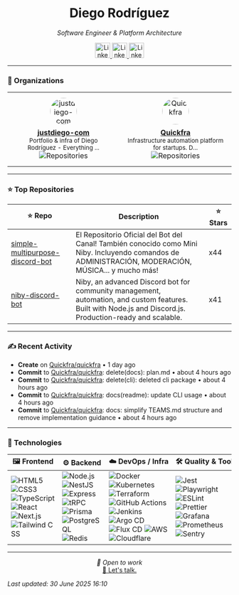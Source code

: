 
<div align="center" style="margin-top: 16px;">
<h1 align="center"><strong>Diego Rodríguez</strong></h1>
<i>Software Engineer & Platform Architecture</i>
<p></p>
  <a href="https://linkedin.com/in/bydiego" target="_blank">
    <img src="https://img.icons8.com/?size=100&id=8808&format=png&color=000000" alt="LinkedIn" height="34">
</a>

<a href="https://youtube.com/@codingwithdew3066" target="_blank">
      <img src="https://img.icons8.com/?size=100&id=55200&format=png&color=000000" alt="LinkedIn" height="34">
</a>

<a href="https://justdiego.com" target="_blank">
    <img src="https://img.icons8.com/?size=100&id=bAmuw2Fk26u0&format=png&color=000000" alt="LinkedIn" height="34">
</a>

</div>

---

### 🏢 Organizations

<table align="center">
  <tr>
    <td><div align="center" style="margin: 10px;">
  <a href="https://github.com/justdiego-com" target="_blank">
    <img src="https://avatars.githubusercontent.com/u/217927933?v=4" width="60" height="60" alt="justdiego-com" style="border-radius: 50%; margin-bottom: 8px;" />
  </a>
  <br>
  <strong><a href="https://github.com/justdiego-com" target="_blank">justdiego-com</a></strong>
  <br>
  <small>Portfolio & infra of Diego Rodríguez - Everything ...</small>
  <br>
  <img src="https://img.shields.io/badge/repos-1-blue?style=flat-square" alt="Repositories" />
</div></td><td><div align="center" style="margin: 10px;">
  <a href="https://github.com/Quickfra" target="_blank">
    <img src="https://avatars.githubusercontent.com/u/218400303?v=4" width="60" height="60" alt="Quickfra" style="border-radius: 50%; margin-bottom: 8px;" />
  </a>
  <br>
  <strong><a href="https://github.com/Quickfra" target="_blank">Quickfra</a></strong>
  <br>
  <small>Infrastructure automation platform for startups. D...</small>
  <br>
  <img src="https://img.shields.io/badge/repos-1-blue?style=flat-square" alt="Repositories" />
</div></td>
  </tr>
</table>

---

### ⭐ Top Repositories

| ⭐ Repo | Description | ⭐ Stars |
|--------|-------------|-------|
| [simple-multipurpose-discord-bot](https://github.com/dewstouh/simple-multipurpose-discord-bot) | El Repositorio Oficial del Bot del Canal! También conocido como Mini Niby. Incluyendo comandos de ADMINISTRACIÓN, MODERACIÓN, MÚSICA... y mucho más! | x44 |
| [niby-discord-bot](https://github.com/dewstouh/niby-discord-bot) | Niby, an advanced Discord bot for community management, automation, and custom features. Built with Node.js and Discord.js. Production-ready and scalable. | x41 |

---

### ✍ Recent Activity


- <strong>Create</strong> on <a href="https://github.com/Quickfra/quickfra">Quickfra/quickfra</a> • 1 day ago
- <strong>Commit</strong> to <a href="https://github.com/Quickfra/quickfra">Quickfra/quickfra</a>: delete(docs): plan.md • about 4 hours ago
- <strong>Commit</strong> to <a href="https://github.com/Quickfra/quickfra">Quickfra/quickfra</a>: delete(cli): deleted cli package • about 4 hours ago
- <strong>Commit</strong> to <a href="https://github.com/Quickfra/quickfra">Quickfra/quickfra</a>: docs(readme): update CLI usage • about 4 hours ago
- <strong>Commit</strong> to <a href="https://github.com/Quickfra/quickfra">Quickfra/quickfra</a>: docs: simplify TEAMS.md structure and remove implementation guidance • about 4 hours ago


---

### 🔨 Technologies

| 🖼️ Frontend                                                                                                                                                                                                                                                                                                                                                                                                                                                                                                                    | ⚙️ Backend                                                                                                                                                                                                                                                                                                                                                                                                                                                                                                                                                                                      | ☁️ DevOps / Infra                                                                                                                                                                                                                                                                                                                                                                                                                                                                                                                                                                                                                                                                                                                                                                                                                | 🛠️ Quality & Tools                                                                                                                                                                                                                                                                                                                                                                                                                                                                                                                                                                                                        |
| ----------------------------------------------------------------------------------------------------------------------------------------------------------------------------------------------------------------------------------------------------------------------------------------------------------------------------------------------------------------------------------------------------------------------------------------------------------------------------------------------------------------------------- | ---------------------------------------------------------------------------------------------------------------------------------------------------------------------------------------------------------------------------------------------------------------------------------------------------------------------------------------------------------------------------------------------------------------------------------------------------------------------------------------------------------------------------------------------------------------------------------------------- | ------------------------------------------------------------------------------------------------------------------------------------------------------------------------------------------------------------------------------------------------------------------------------------------------------------------------------------------------------------------------------------------------------------------------------------------------------------------------------------------------------------------------------------------------------------------------------------------------------------------------------------------------------------------------------------------------------------------------------------------------------------------------------------------------------------------------------- | ------------------------------------------------------------------------------------------------------------------------------------------------------------------------------------------------------------------------------------------------------------------------------------------------------------------------------------------------------------------------------------------------------------------------------------------------------------------------------------------------------------------------------------------------------------------------------------------------------------------------ |
| ![HTML5](https://img.shields.io/badge/HTML5-E34F26?logo=html5&logoColor=white) ![CSS3](https://img.shields.io/badge/CSS3-1572B6?logo=css3&logoColor=white) ![TypeScript](https://img.shields.io/badge/TypeScript-3178C6?logo=typescript&logoColor=white) ![React](https://img.shields.io/badge/React-61DAFB?logo=react&logoColor=black) ![Next.js](https://img.shields.io/badge/Next.js-000000?logo=nextdotjs&logoColor=white) ![Tailwind CSS](https://img.shields.io/badge/Tailwind-06B6D4?logo=tailwindcss&logoColor=white) | ![Node.js](https://img.shields.io/badge/Node.js-339933?logo=nodedotjs&logoColor=white) ![NestJS](https://img.shields.io/badge/NestJS-E0234E?logo=nestjs&logoColor=white) ![Express](https://img.shields.io/badge/Express-000000?logo=express&logoColor=white) ![tRPC](https://img.shields.io/badge/tRPC-2596BE?logoColor=white) ![Prisma](https://img.shields.io/badge/Prisma-2D3748?logo=prisma&logoColor=white) ![PostgreSQL](https://img.shields.io/badge/PostgreSQL-4169E1?logo=postgresql&logoColor=white) ![Redis](https://img.shields.io/badge/Redis-DC382D?logo=redis&logoColor=white) | ![Docker](https://img.shields.io/badge/Docker-2496ED?logo=docker&logoColor=white) ![Kubernetes](https://img.shields.io/badge/Kubernetes-326CE5?logo=kubernetes&logoColor=white) ![Terraform](https://img.shields.io/badge/Terraform-7B42BC?logo=terraform&logoColor=white) ![GitHub Actions](https://img.shields.io/badge/GitHub_Actions-2088FF?logo=githubactions&logoColor=white) ![Jenkins](https://img.shields.io/badge/Jenkins-D24939?logo=jenkins&logoColor=white) ![Argo CD](https://img.shields.io/badge/Argo%20CD-F16061?logo=argo&logoColor=white) ![Flux CD](https://img.shields.io/badge/Flux%20CD-0094FF?logo=fluxcd&logoColor=white) ![AWS](https://img.shields.io/badge/AWS-232F3E?logo=amazonaws&logoColor=white) ![Cloudflare](https://img.shields.io/badge/Cloudflare-F38020?logo=cloudflare&logoColor=white) | ![Jest](https://img.shields.io/badge/Jest-C21325?logo=jest&logoColor=white) ![Playwright](https://img.shields.io/badge/Playwright-2EAD33?logo=playwright&logoColor=white) ![ESLint](https://img.shields.io/badge/ESLint-4B32C3?logo=eslint&logoColor=white) ![Prettier](https://img.shields.io/badge/Prettier-F7B93E?logo=prettier&logoColor=black) ![Grafana](https://img.shields.io/badge/Grafana-F46800?logo=grafana&logoColor=white) ![Prometheus](https://img.shields.io/badge/Prometheus-E6522C?logo=prometheus&logoColor=white) ![Sentry](https://img.shields.io/badge/Sentry-362D59?logo=sentry&logoColor=white) |


---

<p align="center">
  <i>💼 Open to work</i><br>
  <a href="mailto:diego@justdiego.com">📧 Let's talk.</a>
</p>

*Last updated: 30 June 2025 16:10*   